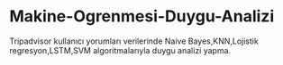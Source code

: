 # Makine-Ogrenmesi-Duygu-Analizi
Tripadvisor kullanıcı yorumları verilerinde Naive Bayes,KNN,Lojistik regresyon,LSTM,SVM algoritmalarıyla duygu analizi yapma.
